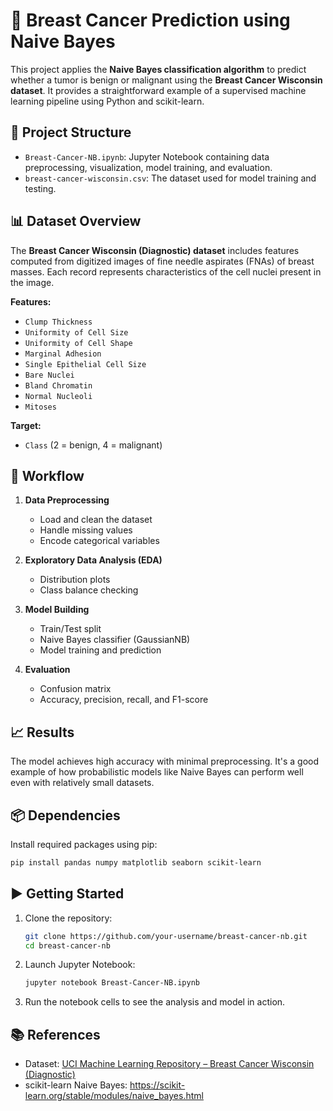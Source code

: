 # 🧠 Breast Cancer Prediction using Naive Bayes

This project applies the **Naive Bayes classification algorithm** to predict whether a tumor is benign or malignant using the **Breast Cancer Wisconsin dataset**. It provides a straightforward example of a supervised machine learning pipeline using Python and scikit-learn.

## 📂 Project Structure

- `Breast-Cancer-NB.ipynb`: Jupyter Notebook containing data preprocessing, visualization, model training, and evaluation.
- `breast-cancer-wisconsin.csv`: The dataset used for model training and testing.

## 📊 Dataset Overview

The **Breast Cancer Wisconsin (Diagnostic) dataset** includes features computed from digitized images of fine needle aspirates (FNAs) of breast masses. Each record represents characteristics of the cell nuclei present in the image.

**Features:**
- `Clump Thickness`
- `Uniformity of Cell Size`
- `Uniformity of Cell Shape`
- `Marginal Adhesion`
- `Single Epithelial Cell Size`
- `Bare Nuclei`
- `Bland Chromatin`
- `Normal Nucleoli`
- `Mitoses`

**Target:**
- `Class` (2 = benign, 4 = malignant)

## 🚀 Workflow

1. **Data Preprocessing**
   - Load and clean the dataset
   - Handle missing values
   - Encode categorical variables

2. **Exploratory Data Analysis (EDA)**
   - Distribution plots
   - Class balance checking

3. **Model Building**
   - Train/Test split
   - Naive Bayes classifier (GaussianNB)
   - Model training and prediction

4. **Evaluation**
   - Confusion matrix
   - Accuracy, precision, recall, and F1-score

## 📈 Results

The model achieves high accuracy with minimal preprocessing. It's a good example of how probabilistic models like Naive Bayes can perform well even with relatively small datasets.

## 📦 Dependencies

Install required packages using pip:

```bash
pip install pandas numpy matplotlib seaborn scikit-learn
```

## ▶️ Getting Started

1. Clone the repository:
   ```bash
   git clone https://github.com/your-username/breast-cancer-nb.git
   cd breast-cancer-nb
   ```

2. Launch Jupyter Notebook:
   ```bash
   jupyter notebook Breast-Cancer-NB.ipynb
   ```

3. Run the notebook cells to see the analysis and model in action.

## 📚 References

- Dataset: [UCI Machine Learning Repository – Breast Cancer Wisconsin (Diagnostic)](https://archive.ics.uci.edu/ml/datasets/Breast+Cancer+Wisconsin+(Diagnostic))
- scikit-learn Naive Bayes: https://scikit-learn.org/stable/modules/naive_bayes.html
